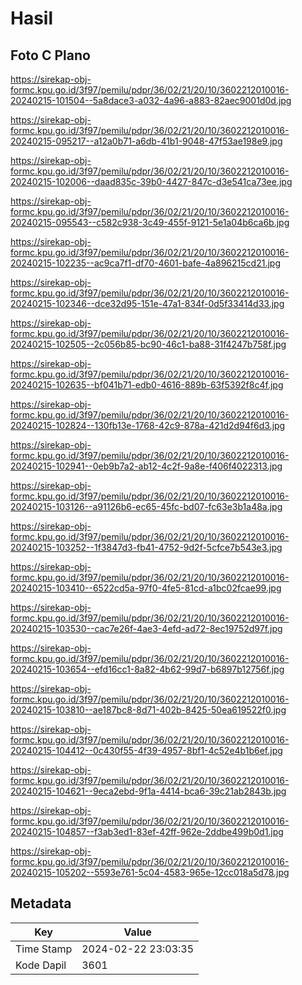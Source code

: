 # Hasil

## Foto C Plano

https://sirekap-obj-formc.kpu.go.id/3f97/pemilu/pdpr/36/02/21/20/10/3602212010016-20240215-101504--5a8dace3-a032-4a96-a883-82aec9001d0d.jpg

https://sirekap-obj-formc.kpu.go.id/3f97/pemilu/pdpr/36/02/21/20/10/3602212010016-20240215-095217--a12a0b71-a6db-41b1-9048-47f53ae198e9.jpg

https://sirekap-obj-formc.kpu.go.id/3f97/pemilu/pdpr/36/02/21/20/10/3602212010016-20240215-102006--daad835c-39b0-4427-847c-d3e541ca73ee.jpg

https://sirekap-obj-formc.kpu.go.id/3f97/pemilu/pdpr/36/02/21/20/10/3602212010016-20240215-095543--c582c938-3c49-455f-9121-5e1a04b6ca6b.jpg

https://sirekap-obj-formc.kpu.go.id/3f97/pemilu/pdpr/36/02/21/20/10/3602212010016-20240215-102235--ac9ca7f1-df70-4601-bafe-4a896215cd21.jpg

https://sirekap-obj-formc.kpu.go.id/3f97/pemilu/pdpr/36/02/21/20/10/3602212010016-20240215-102346--dce32d95-151e-47a1-834f-0d5f33414d33.jpg

https://sirekap-obj-formc.kpu.go.id/3f97/pemilu/pdpr/36/02/21/20/10/3602212010016-20240215-102505--2c056b85-bc90-46c1-ba88-31f4247b758f.jpg

https://sirekap-obj-formc.kpu.go.id/3f97/pemilu/pdpr/36/02/21/20/10/3602212010016-20240215-102635--bf041b71-edb0-4616-889b-63f5392f8c4f.jpg

https://sirekap-obj-formc.kpu.go.id/3f97/pemilu/pdpr/36/02/21/20/10/3602212010016-20240215-102824--130fb13e-1768-42c9-878a-421d2d94f6d3.jpg

https://sirekap-obj-formc.kpu.go.id/3f97/pemilu/pdpr/36/02/21/20/10/3602212010016-20240215-102941--0eb9b7a2-ab12-4c2f-9a8e-f406f4022313.jpg

https://sirekap-obj-formc.kpu.go.id/3f97/pemilu/pdpr/36/02/21/20/10/3602212010016-20240215-103126--a91126b6-ec65-45fc-bd07-fc63e3b1a48a.jpg

https://sirekap-obj-formc.kpu.go.id/3f97/pemilu/pdpr/36/02/21/20/10/3602212010016-20240215-103252--1f3847d3-fb41-4752-9d2f-5cfce7b543e3.jpg

https://sirekap-obj-formc.kpu.go.id/3f97/pemilu/pdpr/36/02/21/20/10/3602212010016-20240215-103410--6522cd5a-97f0-4fe5-81cd-a1bc02fcae99.jpg

https://sirekap-obj-formc.kpu.go.id/3f97/pemilu/pdpr/36/02/21/20/10/3602212010016-20240215-103530--cac7e26f-4ae3-4efd-ad72-8ec19752d97f.jpg

https://sirekap-obj-formc.kpu.go.id/3f97/pemilu/pdpr/36/02/21/20/10/3602212010016-20240215-103654--efd16cc1-8a82-4b62-99d7-b6897b12756f.jpg

https://sirekap-obj-formc.kpu.go.id/3f97/pemilu/pdpr/36/02/21/20/10/3602212010016-20240215-103810--ae187bc8-8d71-402b-8425-50ea619522f0.jpg

https://sirekap-obj-formc.kpu.go.id/3f97/pemilu/pdpr/36/02/21/20/10/3602212010016-20240215-104412--0c430f55-4f39-4957-8bf1-4c52e4b1b6ef.jpg

https://sirekap-obj-formc.kpu.go.id/3f97/pemilu/pdpr/36/02/21/20/10/3602212010016-20240215-104621--9eca2ebd-9f1a-4414-bca6-39c21ab2843b.jpg

https://sirekap-obj-formc.kpu.go.id/3f97/pemilu/pdpr/36/02/21/20/10/3602212010016-20240215-104857--f3ab3ed1-83ef-42ff-962e-2ddbe499b0d1.jpg

https://sirekap-obj-formc.kpu.go.id/3f97/pemilu/pdpr/36/02/21/20/10/3602212010016-20240215-105202--5593e761-5c04-4583-965e-12cc018a5d78.jpg


## Metadata

| Key        | Value               |
| ---------- | ------------------- |
| Time Stamp | 2024-02-22 23:03:35 |
| Kode Dapil | 3601                |



